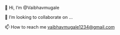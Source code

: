 👋 Hi, I’m @Vaibhavmugale

💞️ I’m looking to collaborate on ...

📫 How to reach me vaibhavmugale1234@gmail.com

<!--
**Vaibhavmugale/Vaibhavmugale** is a ✨ _special_ ✨ repository because its `README.md` (this file) appears on your GitHub profile.

Here are some ideas to get you started:

- 🔭 I’m currently working on ...
- 🌱 I’m currently learning ...
- 👯 I’m looking to collaborate on ...
- 🤔 I’m looking for help with ...
- 💬 Ask me about ...
- 📫 How to reach me: ...
- 😄 Pronouns: ...
- ⚡ Fun fact: ...
-->
